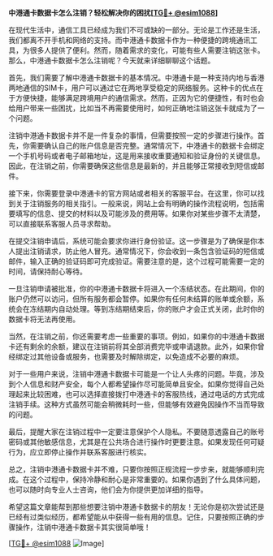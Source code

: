 **中港通卡数据卡怎么注销？轻松解决你的困扰[[TG💪+ @esim1088](https://t.me/s/esim1088)]**

在现代生活中，通信工具已经成为我们不可或缺的一部分。无论是工作还是生活，我们都离不开手机和网络的支持。而中港通卡数据卡作为一种便捷的跨境通讯工具，为很多人提供了便利。然而，随着需求的变化，可能有些人需要注销这张卡。那么，中港通卡数据卡怎么注销呢？今天就来详细聊聊这个话题。

首先，我们需要了解中港通卡数据卡的基本情况。中港通卡是一种支持内地与香港两地通信的SIM卡，用户可以通过它在两地享受稳定的网络服务。这种卡的优点在于方便快捷，能够满足跨境用户的通信需求。然而，正因为它的便捷性，有时也会给用户带来一些困扰，比如当不再需要使用时，如何正确地注销这张卡就成为了一个问题。

注销中港通卡数据卡并不是一件复杂的事情，但需要按照一定的步骤进行操作。首先，你需要确认自己的账户信息是否完整。通常情况下，中港通卡的数据卡会绑定一个手机号码或者电子邮箱地址，这是用来接收重要通知和验证身份的关键信息。因此，在注销之前，你需要确保这些信息是最新的，并且能够正常接收到短信或邮件。

接下来，你需要登录中港通卡的官方网站或者相关的客服平台。在这里，你可以找到关于注销服务的相关指引。一般来说，网站上会有明确的操作流程说明，包括需要填写的信息、提交的材料以及可能涉及的费用等。如果你对某些步骤不太清楚，可以直接联系客服人员寻求帮助。

在提交注销申请后，系统可能会要求你进行身份验证。这一步骤是为了确保是你本人提出注销请求，防止他人冒充。通常情况下，你会收到一条包含验证码的短信或邮件，输入正确的验证码即可完成验证。需要注意的是，这个过程可能需要一定的时间，请保持耐心等待。

一旦注销申请被批准，你的中港通卡数据卡将进入一个冻结状态。在此期间，你的账户仍然可以访问，但所有服务都会暂停。如果你有任何未结算的账单或余额，系统会在冻结期内自动处理。等到冻结期结束后，你的账户才会正式关闭，此时你的数据卡将无法再使用。

当然，在注销之前，你还需要考虑一些重要的事项。例如，如果你的中港通卡数据卡还有剩余的余额，建议在注销前将其全部消费完毕或申请退款。此外，如果你曾经绑定过其他设备或服务，也需要及时解除绑定，以免造成不必要的麻烦。

对于一些用户来说，注销中港通卡数据卡可能是一个让人头疼的问题。毕竟，涉及到个人信息和财产安全，每个人都希望操作尽可能简单且安全。如果你觉得自己处理起来比较困难，也可以选择直接拨打中港通卡的客服热线，通过电话的方式完成注销手续。这种方式虽然可能会稍微耗时一些，但能够有效避免因操作不当而导致的问题。

最后，提醒大家在注销过程中一定要注意保护个人隐私。不要随意透露自己的账号密码或其他敏感信息，尤其是在公共场合进行操作时更要注意。如果发现任何可疑行为，应立即停止操作并联系客服进行核实。

总之，注销中港通卡数据卡并不难，只要你按照正规流程一步步来，就能够顺利完成。在这个过程中，保持冷静和耐心是非常重要的。如果你遇到了什么具体问题，也可以随时向专业人士咨询，他们会为你提供更加详细的指导。

希望这篇文章能帮到那些想要注销中港通卡数据卡的朋友！无论你是初次尝试还是已经有过类似经历，都希望能从中获得一些有用的信息。记住，只要按照正确的步骤操作，注销中港通卡数据卡其实很简单哦！

[[TG💪+ @esim1088](https://t.me/s/esim1088) ![Image](https://i.postimg.cc/4NQfJmqS/Snipaste-2025-05-13-00-14-12.png)]